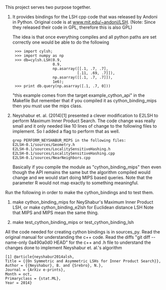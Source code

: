 This project serves two purpose together.

1. It provides bindings for the LSH cpp code that was released by
   Andoni in Python. Original code is at www.mit.edu/~andoni/LSH.
   (Note: Since they released their code in GPL, therefore this is also
   GPL)

   The idea is that once everything compiles and all python paths are
   set correctly one would be able to do the following
   ```
    >>> import cylsh;
    >>> import numpy as np
    >>> db=cylsh.LSH(0.9,
                     0.9,
                     np.asarray([[.1, .7, .7],
                                [.11, .69, .7]]),
                     np.asarray([[.1, .7, .7]]),
                     1e6);
    >>> print db.query(np.asarray([.1, .7, 0]))
    ```
   "this example comes from the target example_cython_api" in the Makefile
   But remember that if you compiled it as cython_binding_mips
   then you must use the mips class.
   
2. Neyshabur et. al. (2014)[1] presented a clever modification to E2LSH
   to perform Maximum Inner Product Search. The code change was really
   small and it only needed like 10 lines of change to the following
   files to implement. So I added a flag to perform that as well.
   ```
   grep PERFORM_NEYSHABUR_MIPS in the following files:
   E2LSH-0.1/sources/Geometry.h
   E2LSH-0.1/sources/LocalitySensitiveHashing.h
   E2LSH-0.1/sources/LocalitySensitiveHashing.cpp
   E2LSH-0.1/sources/NearNeighbors.cpp
   ```
   Basically if you compile the module as "cython_binding_mips" then even though
   the API remains the same but the algorithm compiled would change
   and we would start doing MIPS based queries. Note that the parameter
   R would not map exactly to something meaningful.
   

Run the following in order to make the cython_bindings and to test them.

1. make cython_binding_mips for  NeyShabur's Maximum Inner Product LSH,
   or make cython_binding_e2lsh for Euclidean distance LSH
   Note that MIPS and MIPS mean the same thing.

2. make test_cython_binding_mips or test_cython_binding_lsh


All the code needed for creating cython bindings is in sources_py.
Read the original manual for understanding the c++ code.
Read the diffs "git diff --name-only 0a490a0d0 HEAD" for the c++ and
.h file to understand the changes done to implement Neyshabur
et. al.'s algorithm

```
[1] @article{neyshabur2014alsh,
Title = {{On Symmetric and Asymmetric LSHs for Inner Product Search}},
Author = {{Neyshabur}, B. and {Srebro}, N.},
Journal = {ArXiv e-prints},
Month = oct,
Primaryclass = {stat.ML},
Year = 2014}
```
